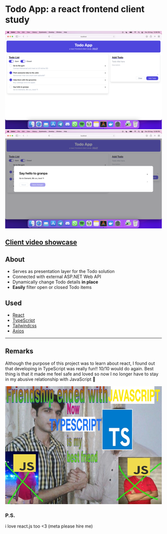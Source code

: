 # Todo App: a react frontend client study

![Todo-List-Form](.github/assets/todo-list-form.png)
![Todo-Modal](.github/assets/todo-modal.png)

## [Client video showcase](https://imgur.com/a/HBJLxDH)

## About

- Serves as presentation layer for the Todo solution
- Connected with external ASP.NET Web API
- Dynamically change Todo details **in place**
- **Easily** filter open or closed Todo items

## Used

- [React](https://reactjs.org)
- [TypeScript](https://www.typescriptlang.org)
- [Tailwindcss](https://tailwindcss.com)
- [Axios](https://axios-http.com)

---

## Remarks

Although the purpose of this project was to learn about react, I found out that developing in TypeScript was really fun!! 10/10 would do again. Best thing is that it made me feel safe and loved so now I no longer have to stay in my abusive relationship with JavaScript 🤮

![Friendship-ended-with-js](.github/assets/friendship-ended-with.jpeg)

### P.S.

i love react.js too <3 (meta please hire me)
